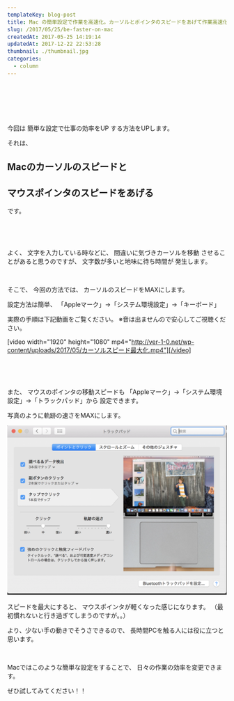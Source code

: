 ```yaml
---
templateKey: blog-post
title: Mac の簡単設定で作業を高速化。カーソルとポインタのスピードをあげて作業高速化
slug: /2017/05/25/be-faster-on-mac
createdAt: 2017-05-25 14:19:14
updatedAt: 2017-12-22 22:53:28
thumbnail: ./thumbnail.jpg
categories:
  - column
---
```


&nbsp;

&nbsp;

&nbsp;

今回は
簡単な設定で仕事の効率をUP
する方法をUPします。

それは、
<h2>Macのカーソルのスピードと</h2>
<h2>マウスポインタのスピードをあげる</h2>
です。

&nbsp;

&nbsp;

よく、
文字を入力している時などに、
間違いに気づきカーソルを移動
させることがあると思うのですが、
文字数が多いと地味に待ち時間が
発生します。

<div class="adsense-double-rect"></div>

&nbsp;

そこで、
今回の方法では、
カーソルのスピードをMAXにします。

設定方法は簡単、
「Appleマーク」→「システム環境設定」→「キーボード」

実際の手順は下記動画をご覧ください。
※音は出ませんので安心してご視聴ください。

[video width="1920" height="1080" mp4="http://ver-1-0.net/wp-content/uploads/2017/05/カーソルスピード最大化.mp4"][/video]

&nbsp;

&nbsp;

また、
マウスのポインタの移動スピードも
「Appleマーク」→「システム環境設定」→「トラックパッド」から
設定できます。

写真のように軌跡の速さをMAXにします。

<img class="post-image" src="./スクリーンショット-2017-05-25-10.53.04-1024x791.png" alt="スクリーンショット-2017-05-25-10.53.04-1024x791.png"/>

スピードを最大にすると、
マウスポインタが軽くなった感じになります。
（最初慣れないと行き過ぎてしまうのですが。。）

より、少ない手の動きでそうさできるので、
長時間PCを触る人には役に立つと思います。

&nbsp;

Macではこのような簡単な設定をすることで、
日々の作業の効率を変更できます。

ぜひ試してみてください！！

<div class="adsense-double-rect"></div>
